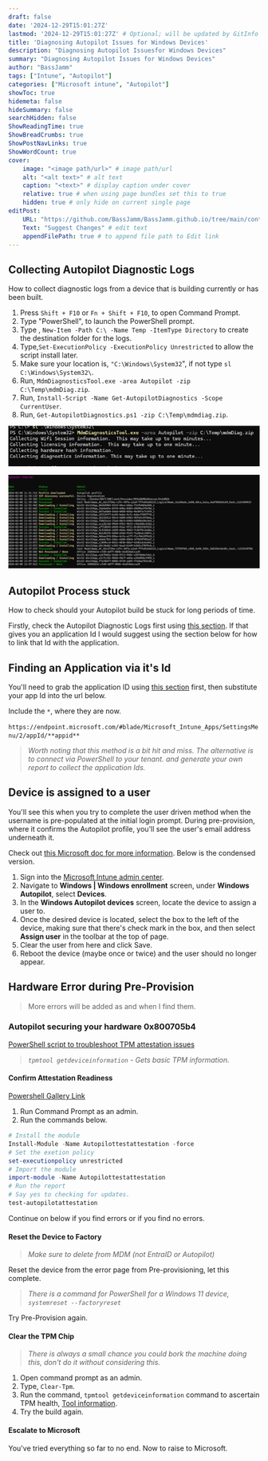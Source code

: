 ```yaml
---
draft: false
date: '2024-12-29T15:01:27Z'
lastmod: '2024-12-29T15:01:27Z' # Optional; will be updated by GitInfo if enabled
title: 'Diagnosing Autopilot Issues for Windows Devices'
description: "Diagnosing Autopilot Issuesfor Windows Devices"
summary: "Diagnosing Autopilot Issues for Windows Devices"
author: "BassJamm"
tags: ["Intune", "Autopilot"]
categories: ["Microsoft intune", "Autopilot"]
showToc: true
hidemeta: false
hideSummary: false
searchHidden: false
ShowReadingTime: true
ShowBreadCrumbs: true
ShowPostNavLinks: true
ShowWordCount: true
cover:
    image: "<image path/url>" # image path/url
    alt: "<alt text>" # alt text
    caption: "<text>" # display caption under cover
    relative: true # when using page bundles set this to true
    hidden: true # only hide on current single page
editPost:
    URL: "https://github.com/BassJamm/BassJamm.github.io/tree/main/content"
    Text: "Suggest Changes" # edit text
    appendFilePath: true # to append file path to Edit link
---
```


## Collecting Autopilot Diagnostic Logs

How to collect diagnostic logs from a device that is building currently or has been built.

1. Press `Shift + F10` or  `Fn + Shift + F10`, to open Command Prompt.
2. Type "PowerShell", to launch the PowerShell prompt.
3. Type , `New-Item -Path C:\ -Name Temp -ItemType Directory` to create the destination folder for the logs.
4. Type,`Set-ExecutionPolicy -ExecutionPolicy Unrestricted` to allow the script install later.
5. Make sure your location is, `"C:\Windows\System32`", if not type  `sl C:\Windows\System32\`.
6. Run, `MdmDiagnosticsTool.exe -area Autopilot -zip C:\Temp\mdmDiag.zip`.
7. Run, `Install-Script -Name Get-AutopilotDiagnostics -Scope CurrentUser`.
8. Run, `Get-AutopilotDiagnostics.ps1 -zip C:\Temp\mdmdiag.zip`.

![Running the command](img/mdmdiagnosticTool.png)

![The output of the steps above](img/OutputofDiags.png)

## Autopilot Process stuck

How to check should your Autopilot build be stuck for long periods of time.

Firstly, check the Autopilot Diagnostic Logs first using [this section](#collecting-autopilot-diagnostic-logs).
If that gives you an application Id I would suggest using the section below for how to link that Id with the application.

## Finding an Application via it's Id

You'll need to grab the application ID using [this section](#collecting-autopilot-diagnostic-logs) first,
then substitute your app Id into the url below.

Include the `*`, where they are now.

`https://endpoint.microsoft.com/#blade/Microsoft_Intune_Apps/SettingsMenu/2/appId/**appid**`

> *Worth noting that this method is a bit hit and miss. The alternative is to connect via PowerShell to your tenant.*
> *and generate your own report to collect the application Ids.*

## Device is assigned to a user

You'll see this when you try to complete the user driven method when the username is pre-populated at the initial login prompt. During pre-provision, where it confirms the Autopilot profile, you'll see the user's email address underneath it.

Check out [this Microsoft doc for more information](https://learn.microsoft.com/en-us/autopilot/tutorial/user-driven/hybrid-azure-ad-join-assign-device-to-user#assign-autopilot-device-to-a-user-optional). Below is the condensed version.

1. Sign into the [Microsoft Intune admin center](https://go.microsoft.com/fwlink/?linkid=2109431).
2. Navigate to **Windows | Windows enrollment** screen, under **Windows Autopilot**, select **Devices**.
3. In the **Windows Autopilot devices** screen, locate the device to assign a user to.
4. Once the desired device is located, select the box to the left of the device, making sure that there's check mark in the box, and then select **Assign user** in the toolbar at the top of page.
5. Clear the user from here and click Save.
6. Reboot the device (maybe once or twice) and the user should no longer appear.

## Hardware Error during Pre-Provision

> More errors will be added as and when I find them.

### Autopilot securing your hardware 0x800705b4

[PowerShell script to troubleshoot TPM attestation issues](https://call4cloud.nl/2022/08/the-last-tpm-attestation-script-from-your-lover/)

> *`tpmtool getdeviceinformation` - Gets basic TPM information.*

#### Confirm Attestation Readiness

[Powershell Gallery Link](https://www.powershellgallery.com/packages/Autopilottestattestation/1.0.0.34)

1. Run Command Prompt as an admin.
2. Run the commands below.

```powershell
# Install the module
Install-Module -Name Autopilottestattestation -force
# Set the exetion policy
set-executionpolicy unrestricted
# Import the module
import-module -Name Autopilottestattestation
# Run the report
# Say yes to checking for updates.
test-autopilotattestation
```

Continue on below if you find errors or if you find no errors.

#### Reset the Device to Factory

> *Make sure to delete from MDM (not EntraID or Autopilot)*

Reset the device from the error page from Pre-provisioning, let this complete.

> *There is a command for PowerShell for a Windows 11 device, `systemreset --factoryreset`*

Try Pre-Provision again.

#### Clear the TPM Chip

> *There is always a small chance you could bork the machine doing this, don't do it without considering this.*

1. Open command prompt as an admin.
2. Type, `Clear-Tpm`.
3. Run the command, `tpmtool getdeviceinformation` command to ascertain TPM health, [Tool information](https://learn.microsoft.com/en-us/windows-server/administration/windows-commands/tpmtool).
4. Try the build again.

#### Escalate to Microsoft

You've tried everything so far to no end. Now to raise to Microsoft.
